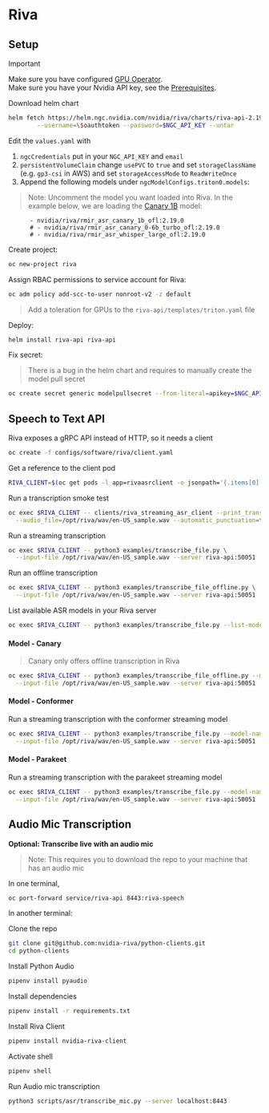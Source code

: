 # Riva

## Setup

> [!IMPORTANT]
> Make sure you have configured [GPU Operator](../infra/gpu-operator.md).\
> Make sure you have your Nvidia API key, see the [Prerequisites](../prereqs.md).

Download helm chart

```bash
helm fetch https://helm.ngc.nvidia.com/nvidia/riva/charts/riva-api-2.19.0.tgz \
        --username=\$oauthtoken --password=$NGC_API_KEY --untar
```

Edit the `values.yaml` with

1. `ngcCredentials` put in your `NGC_API_KEY` and `email`
1. `persistentVolumeClaim` change `usePVC` to `true` and set `storageClassName` (e.g. `gp3-csi` in AWS) and set `storageAccessMode` to `ReadWriteOnce`
1. Append the following models under `ngcModelConfigs.triton0.models`:

> Note: Uncomment the model you want loaded into Riva. In the example below, we are loading the [Canary 1B](https://build.nvidia.com/nvidia/canary-1b-asr) model:

```text
      - nvidia/riva/rmir_asr_canary_1b_ofl:2.19.0
      # - nvidia/riva/rmir_asr_canary_0-6b_turbo_ofl:2.19.0
      # - nvidia/riva/rmir_asr_whisper_large_ofl:2.19.0
```

Create project:

```bash
oc new-project riva
```

Assign RBAC permissions to service account for Riva:

```bash
oc adm policy add-scc-to-user nonroot-v2 -z default
```

> Add a toleration for GPUs to the `riva-api/templates/triton.yaml` file

Deploy:

```bash
helm install riva-api riva-api
```

Fix secret:

> There is a bug in the helm chart and requires to manually create the model pull secret

```bash
oc create secret generic modelpullsecret --from-literal=apikey=$NGC_API_KEY
```

## Speech to Text API

Riva exposes a gRPC API instead of HTTP, so it needs a client

```bash
oc create -f configs/software/riva/client.yaml
```

Get a reference to the client pod

```bash
RIVA_CLIENT=$(oc get pods -l app=rivaasrclient -o jsonpath='{.items[0].metadata.name}')
```

Run a transcription smoke test

```bash
oc exec $RIVA_CLIENT -- clients/riva_streaming_asr_client --print_transcripts \
  --audio_file=/opt/riva/wav/en-US_sample.wav --automatic_punctuation=true --riva_uri=riva-api:50051
```

Run a streaming transcription

```bash
oc exec $RIVA_CLIENT -- python3 examples/transcribe_file.py \
  --input-file /opt/riva/wav/en-US_sample.wav --server riva-api:50051
```

Run an offline transcription

```bash
oc exec $RIVA_CLIENT -- python3 examples/transcribe_file_offline.py \
  --input-file /opt/riva/wav/en-US_sample.wav --server riva-api:50051
```

List available ASR models in your Riva server

```bash
oc exec $RIVA_CLIENT -- python3 examples/transcribe_file.py --list-models --server riva-api:50051
```

#### Model - Canary

> Canary only offers offline transcription in Riva

```bash
oc exec $RIVA_CLIENT -- python3 examples/transcribe_file_offline.py --model-name canary-1b-multi-asr-offline-asr-bls-ensemble\
  --input-file /opt/riva/wav/en-US_sample.wav --server riva-api:50051
```

#### Model - Conformer

Run a streaming transcription with the conformer streaming model

```bash
oc exec $RIVA_CLIENT -- python3 examples/transcribe_file.py --model-name conformer-en-US-asr-streaming-asr-bls-ensemble\
  --input-file /opt/riva/wav/en-US_sample.wav --server riva-api:50051
```

#### Model - Parakeet

Run a streaming transcription with the parakeet streaming model

```bash
oc exec $RIVA_CLIENT -- python3 examples/transcribe_file.py --model-name parakeet-0.6b-en-US-asr-streaming-throughput-asr-bls-ensemble\
  --input-file /opt/riva/wav/en-US_sample.wav --server riva-api:50051
```

## Audio Mic Transcription

**Optional: Transcribe live with an audio mic**

> Note: This requires you to download the repo to your machine that has an audio mic

In one terminal,

```sh
oc port-forward service/riva-api 8443:riva-speech
```

In another terminal:

Clone the repo

```sh
git clone git@github.com:nvidia-riva/python-clients.git
cd python-clients
```

Install Python Audio

```sh
pipenv install pyaudio
```

Install dependencies

```sh
pipenv install -r requirements.txt
```

Install Riva Client

```sh
pipenv install nvidia-riva-client
```

Activate shell

```sh
pipenv shell
```

Run Audio mic transcription

```sh
python3 scripts/asr/transcribe_mic.py --server localhost:8443
```

